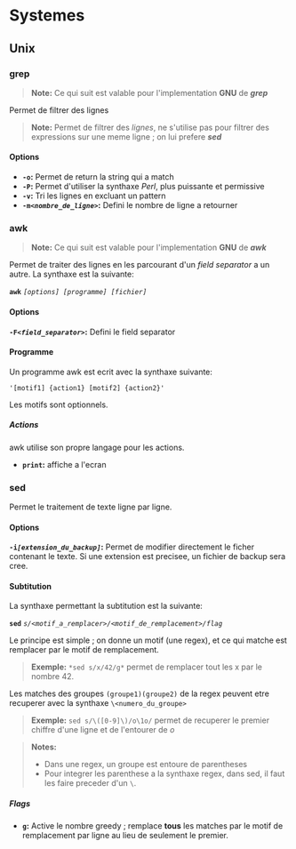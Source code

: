 # Systemes
## Unix
### grep
> **Note:**
> Ce qui suit est valable pour l'implementation **GNU** de ***grep***

Permet de filtrer des lignes
> **Note:**
> Permet de filtrer des *lignes*, ne s'utilise pas pour filtrer des expressions sur une meme ligne ; on lui prefere ***sed***

#### Options
- **`-o`:** Permet de return la string qui a match
- **`-P`:** Permet d'utiliser la synthaxe *Perl*, plus puissante et permissive
- **`-v`:** Tri les lignes en excluant un pattern
- **`-m`*`<nombre_de_ligne>`*:** Defini le nombre de ligne a retourner

### awk
> **Note:**
> Ce qui suit est valable pour l'implementation **GNU** de ***awk***

Permet de traiter des lignes en les parcourant d'un *field separator* a un autre. La synthaxe est la suivante:

**`awk`** *`[options] [programme] [fichier]`*

#### Options
**`-F`*`<field_separator>`*:** Defini le field separator

#### Programme
Un programme awk est ecrit avec la synthaxe suivante:

`'[motif1] {action1} [motif2] {action2}'`

Les motifs sont optionnels.

##### Actions
awk utilise son propre langage pour les actions.

- **`print`:** affiche a l'ecran

### sed
Permet le traitement de texte ligne par ligne.
#### Options
**`-i`*`[extension_du_backup]`*:** Permet de modifier directement le ficher contenant le texte. Si une extension est precisee, un fichier de backup sera cree.

#### Subtitution
La synthaxe permettant la subtitution est la suivante:

**`sed`** *`s/<motif_a_remplacer>/<motif_de_remplacement>/flag`*

Le principe est simple ; on donne un motif (une regex), et ce qui matche est remplacer par le motif de remplacement.
> **Exemple:**
> `*sed s/x/42/g*` permet de remplacer tout les x par le nombre 42.

Les matches des groupes `(groupe1)(groupe2)` de la regex peuvent etre recuperer avec la synthaxe `\<numero_du_groupe>`
> **Exemple:**
> `sed s/\([0-9]\)/o\1o/` permet de recuperer le premier chiffre d'une ligne et de l'entourer de *o*

> **Notes:**
> - Dans une regex, un groupe est entoure de parentheses
> - Pour integrer les parenthese a la synthaxe regex, dans sed, il faut les faire preceder d'un `\`.

##### Flags
- **`g`:** Active le nombre greedy ; remplace **tous** les matches par le motif de remplacement par ligne au lieu de seulement le premier.
